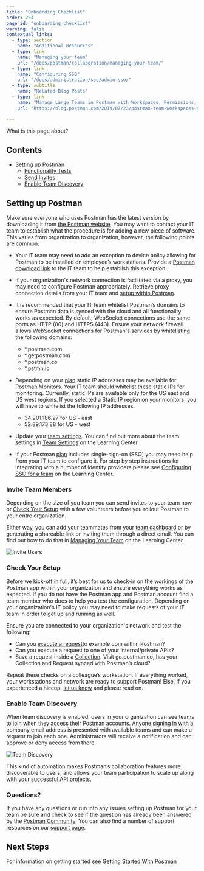 ```yaml
---
title: "Onboarding Checklist"
order: 264
page_id: "onboarding_checklist"
warning: false
contextual_links:
  - type: section
    name: "Additional Resources"
  - type: link
    name: "Managing your team"
    url: "/docs/postman/collaboration/managing-your-team/"
  - type: link
    name: "Configuring SSO"
    url: "/docs/administration/sso/admin-sso/"
  - type: subtitle
    name: "Related Blog Posts"
  - type: link
    name: "Manage Large Teams in Postman with Workspaces, Permissions, and Version Control"
    url: "https://blog.postman.com/2019/07/23/postman-team-workspaces-and-permissions/"

---
```


What is this page about?

## Contents

* [Setting up Postman](#setting-up-postman)
    * [Functionality Tests](#functionality-tests)
    * [Send Invites](#send-invites)
    * [Enable Team Discovery](#enable-team-discovery)

## Setting up Postman

Make sure everyone who uses Postman has the latest version by downloading it from [the Postman website](https://www.getpostman.com/downloads/). You may want to contact your IT team to establish what the procedure is for adding a new piece of software. This varies from organization to organization, however, the following points are common:

* Your IT team may need to add an exception to device policy allowing for Postman to be installed on employee’s workstations. Provide a [Postman download link​](https://www.getpostman.com/downloads/) to the IT team to help establish this exception.
* If your organization's network connection is facilitated via a proxy, you may need to configure Postman appropriately. Retrieve proxy connection details from your IT team and [​setup within Postman](https://learning.getpostman.com/docs/postman/sending_api_requests/proxy/)​.
* It is recommended that your IT team whitelist Postman’s domains to ensure Postman data is synced with the cloud and all functionality works as expected. By default, WebSocket connections use the same ports as HTTP (80) and HTTPS (443). Ensure your network firewall allows WebSocket connections for Postman's services by whitelisting the following domains:

    * *.postman.com
    * *.getpostman.com
    * *.postman.co
    * *.pstmn.io

* Depending on your [plan](https://www.postman.com/pricing) static IP addresses may be available for Postman Monitors. Your IT team should whitelist these static IPs for monitoring. Currently, static IPs are available only for the US east and US west regions. If you selected a Static IP region on your monitors, you will have to whitelist the following IP addresses:

    * 34.201.186.27 for US - east
    * 52.89.173.88 for US - west

* Update your [team settings](https://go.postman.co/settings/team/general). You can find out more about the team settings in [Team Settings](/docs/postman/collaboration/team-settings/) on the Learning Center.
* If your Postman [plan](https://www.postman.com/pricing) includes single-sign-on (SSO) you may need help from your IT team to configure it. For step by step instructions for integrating with a number of identity providers please see [Configuring SSO for a team](/docs/administration/sso/admin-sso/) on the Learning Center.

### Invite Team Members

Depending on the size of you team you can send invites to your team now or [Check Your Setup](#check-your-setup) with a few volunteers before you rollout Postman to your entre organization.

Either way, you can add your teammates from your [team dashboard](https://go.postman.co/team) or by generating a shareable link or inviting them through a direct email. You can find out how to do that in [Managing Your Team](/docs/postman/collaboration/managing-your-team/#inviting-to-a-team) on the Learning Center.

![Invite Users](https://assets.postman.com/postman-docs/Screen%20Shot%202019-11-12%20at%201.18.07%20PM.png)

### Check Your Setup

Before we kick-off in full, it’s best for us to check-in on the workings of the Postman app within your organization and ensure everything works as expected. If you do not have the Postman app and Postman account find a team member who does to help you test the configuration. Depending on your organization's IT policy you may need to make requests of your IT team in order to get up and running as well.

Ensure you are connected to your organization's network and test the following:

* Can you ​[execute a request](/docs/postman/sending_api_requests/requests)​ to example.com within Postman?
* Can you execute a request to one of your internal/private APIs?
* Save a request inside a [​Collection​](/docs/postman/collections/creating_collections). Visit ​go.postman.co​, has your Collection and Request synced with Postman’s cloud?

Repeat these checks on a colleague’s workstation. If everything worked, your workstations and network are ready to support Postman! Else, if you experienced a hiccup, [​let us know](https://getpostman.com/support) and please read on.

### Enable Team Discovery

When team discovery is enabled, users in your organization can see teams to join when they access their Postman accounts. Anyone signing in with a company email address is presented with available teams and can make a request to join each one. Administrators will receive a notification and can approve or deny access from there.

![Team Discovery](https://blog.postman.com/wp-content/uploads/2019/10/enable-discovery-768x189.png)

This kind of automation makes Postman’s collaboration features more discoverable to users, and allows your team participation to scale up along with your successful API projects.

### Questions?

If you have any questions or run into any issues setting up Postman for your team be sure and check to see if the question has already been answered by the [Postman Community](https://community.postman.com/). You can also find a number of support resources on our [support page](https://www.postman.com/support).

## Next Steps

For information on getting started see [Getting Started With Postman](https://learning.postman.com/getting-started/)